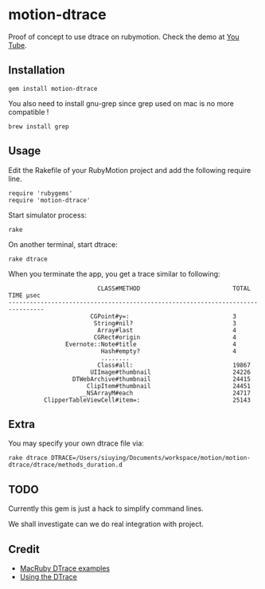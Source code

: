 motion-dtrace
=============

Proof of concept to use dtrace on rubymotion. Check the demo at [You Tube](https://github.com/siuying/motion-dtrace).

Installation
------------

```
gem install motion-dtrace
```

You also need to install gnu-grep since grep used on mac is no more compatible !
```
brew install grep
```

Usage
-----

Edit the Rakefile of your RubyMotion project and add the following require line.
```
require 'rubygems'
require 'motion-dtrace'
```

Start simulator process:
```
rake
```

On another terminal, start dtrace:
```
rake dtrace
```

When you terminate the app, you get a trace similar to following:

```
                         CLASS#METHOD                          TOTAL TIME µsec
--------------------------------------------------------------------------------
                       CGPoint#y=:                             3
                        String#nil?                            3
                         Array#last                            4
                        CGRect#origin                          4
                Evernote::Note#title                           4
                          Hash#empty?                          4
                          ........
                         Class#all:                            19867
                       UIImage#thumbnail                       24226
                  DTWebArchive#thumbnail                       24415
                      ClipItem#thumbnail                       24451
                    __NSArrayM#each                            24717
          ClipperTableViewCell#item=:                          25143
```

Extra
-----

You may specify your own dtrace file via:
```
rake dtrace DTRACE=/Users/siuying/Documents/workspace/motion/motion-dtrace/dtrace/methods_duration.d
```


TODO
----

Currently this gem is just a hack to simplify command lines.

We shall investigate can we do real integration with project.

Credit
------

- [MacRuby DTrace examples](https://github.com/MacRuby/MacRuby/tree/master/sample-macruby/DTrace)
- [Using the DTrace](http://watson1978.github.com/MacRuby-DoJo/blog/2012/04/15/dtrace/)
